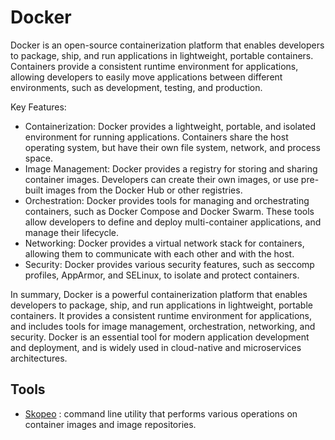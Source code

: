 # Docker

Docker is an open-source containerization platform that enables developers
to package, ship, and run applications in lightweight, portable containers.
Containers provide a consistent runtime environment for applications, allowing
developers to easily move applications between different environments, such
as development, testing, and production.

Key Features:

- Containerization: Docker provides a lightweight, portable, and isolated
environment for running applications. Containers share the host operating
system, but have their own file system, network, and process space.
- Image Management: Docker provides a registry for storing and sharing container
images. Developers can create their own images, or use pre-built images from
the Docker Hub or other registries.
- Orchestration: Docker provides tools for managing and orchestrating containers,
such as Docker Compose and Docker Swarm. These tools allow developers to define
and deploy multi-container applications, and manage their lifecycle.
- Networking: Docker provides a virtual network stack for containers, allowing
them to communicate with each other and with the host.
- Security: Docker provides various security features, such as seccomp profiles,
AppArmor, and SELinux, to isolate and protect containers.

In summary, Docker is a powerful containerization platform that enables developers
to package, ship, and run applications in lightweight, portable containers.
It provides a consistent runtime environment for applications, and includes
tools for image management, orchestration, networking, and security. Docker
is an essential tool for modern application development and deployment,
and is widely used in cloud-native and microservices architectures.

## Tools

- [Skopeo](https://github.com/containers/skopeo) : command line utility that
performs various operations on container images and image repositories.
